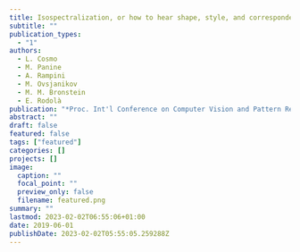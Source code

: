 ```yaml
---
title: Isospectralization, or how to hear shape, style, and correspondence
subtitle: ""
publication_types:
  - "1"
authors:
  - L. Cosmo
  - M. Panine
  - A. Rampini
  - M. Ovsjanikov
  - M. M. Bronstein
  - E. Rodolà
publication: "*Proc. Int'l Conference on Computer Vision and Pattern Recognition (CVPR)*"
abstract: ""
draft: false
featured: false
tags: ["featured"]
categories: []
projects: []
image:
  caption: ""
  focal_point: ""
  preview_only: false
  filename: featured.png
summary: ""
lastmod: 2023-02-02T06:55:06+01:00
date: 2019-06-01
publishDate: 2023-02-02T05:55:05.259288Z
---
```

